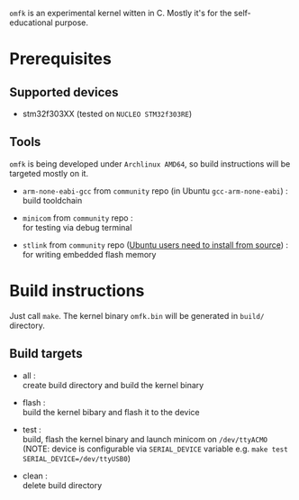 `omfk` is an experimental kernel witten in C. Mostly it's for the 
self-educational purpose.

# Prerequisites

## Supported devices

- stm32f303XX (tested on `NUCLEO STM32f303RE`)

## Tools

`omfk` is being developed under `Archlinux AMD64`, so build instructions will 
be targeted mostly on it.

- `arm-none-eabi-gcc` from `community` repo (in Ubuntu `gcc-arm-none-eabi`) :  
build tooldchain

- `minicom` from `community` repo :  
for testing via debug terminal

- `stlink` from `community` repo ([Ubuntu users need to install from source](
https://github.com/texane/stlink/blob/master/doc/compiling.md)) :  
for writing embedded flash memory

# Build instructions

Just call `make`. The kernel binary `omfk.bin` will be generated in `build/` 
directory.

## Build targets

- all :  
create build directory and build the kernel binary

- flash :  
build the kernel bibary  and flash it to the device

- test :  
build, flash the kernel binary and launch minicom on `/dev/ttyACMO` (NOTE: 
device is configurable via `SERIAL_DEVICE` variable e.g. 
`make test SERIAL_DEVICE=/dev/ttyUSB0`)

- clean :  
delete build directory
